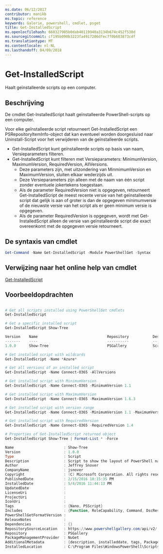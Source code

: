 ```yaml
---
ms.date: 06/12/2017
contributor: manikb
ms.topic: reference
keywords: Galerie, powershell, cmdlet, psget
title: Get-InstalledScript
ms.openlocfilehash: 668327905b0dab40119940a3134b674c452f538d
ms.sourcegitcommit: cf195b090b3223fa4917206dfec7f0b603873cdf
ms.translationtype: MT
ms.contentlocale: nl-NL
ms.lasthandoff: 04/09/2018
---
```

# <a name="get-installedscript"></a>Get-InstalledScript

Haalt geïnstalleerde scripts op een computer.

## <a name="description"></a>Beschrijving

De cmdlet Get-InstalledScript haalt geïnstalleerde PowerShell-scripts op een computer.

Voor elke geïnstalleerde script retourneert Get-InstalledScript een PSRepositoryItemInfo-object dat kan eventueel worden doorgesluisd naar Uninstall-Script voor het verwijderen van de geïnstalleerde scripts.

- Get-InstalledScript kunt geïnstalleerde scripts op basis van naam, Versieparameters filteren.
- Get-InstalledScript kunt filteren met Versieparameters: MinimumVersion, MaximumVersion, RequiredVersion, AllVersions.
  - Deze parameters zijn, met uitzondering van MinmimumVersion en MaximumVersion, sluiten elkaar wederzijds uit.
  - Deze Versieparameters zijn alleen met de naam van één script zonder eventuele jokertekens toegestaan.
  - Als de parameter RequiredVersion niet is opgegeven, retourneert Get-InstalledScript de meest recente versie van het geïnstalleerde script dat gelijk is aan of groter is dan de opgegeven minimumversie of de nieuwste versie van het script als er geen minimum versie is opgegeven.
  - Als de parameter RequiredVersion is opgegeven, wordt met Get-InstalledScript alleen de versie van geïnstalleerde script die exact overeenkomt met de opgegeven versie retourneert.

## <a name="cmdlet-syntax"></a>De syntaxis van cmdlet

```powershell
Get-Command -Name Get-InstalledScript -Module PowerShellGet -Syntax
```

## <a name="cmdlet-online-help-reference"></a>Verwijzing naar het online help van cmdlet

[Get-InstalledScript](http://go.microsoft.com/fwlink/?LinkId=619790)

## <a name="example-commands"></a>Voorbeeldopdrachten

```powershell

# Get all scripts installed using PowerShellGet cmdlets
Get-InstalledScript

# Get a specific installed script
Get-InstalledScript Show-Tree

Version    Name                                Repository           Description
-------    ----                                ----------           -----------
1.0.0      Show-Tree                           PSGallery            Script to show the layout of PowerShell namespaces (Tr...

# Get installed script with wildcards
Get-InstalledScript -Name *Azure*

# Get all versions of an installed script
Get-InstalledScript -Name Connect-O365 -AllVersions

# Get installed script with MinimumVersion
Get-InstalledScript -Name Connect-O365 -MinimumVersion 1.1

# Get installed script with MaximumVersion
Get-InstalledScript -Name Connect-O365 -MaximumVersion 1.6.3

# Get installed script with version range
Get-InstalledScript -Name Connect-O365 -MinimumVersion 1.1 -MaximumVersion 1.6.3

# Get installed script with RequiredVersion
Get-InstalledScript -Name Connect-O365 -RequiredVersion 1.4

# Properties of Get-InstalledScript returned object
Get-InstalledScript Show-Tree | Format-List * -Force

Name                       : Show-Tree
Version                    : 1.0.0
Type                       : Script
Description                : Script to show the layout of PowerShell namespaces (Trees) using ASCII
Author                     : Jeffrey Snover
CompanyName                : jsnover
Copyright                  : (C) Microsoft Corporation. All rights reserved.
PublishedDate              : 2/15/2016 10:15:35 PM
InstalledDate              : 5/4/2016 11:44:13 PM
UpdatedDate                :
LicenseUri                 :
ProjectUri                 :
IconUri                    :
Tags                       : {Nano, PSScript}
Includes                   : {Function, RoleCapability, Command, DscResource...}
PowerShellGetFormatVersion :
ReleaseNotes               :
Dependencies               : {}
RepositorySourceLocation   : https://www.powershellgallery.com/api/v2/
Repository                 : PSGallery
PackageManagementProvider  : NuGet
AdditionalMetadata         : {description, installeddate, tags, PackageManagementProvider...}
InstalledLocation          : C:\Program Files\WindowsPowerShell\Scripts


```